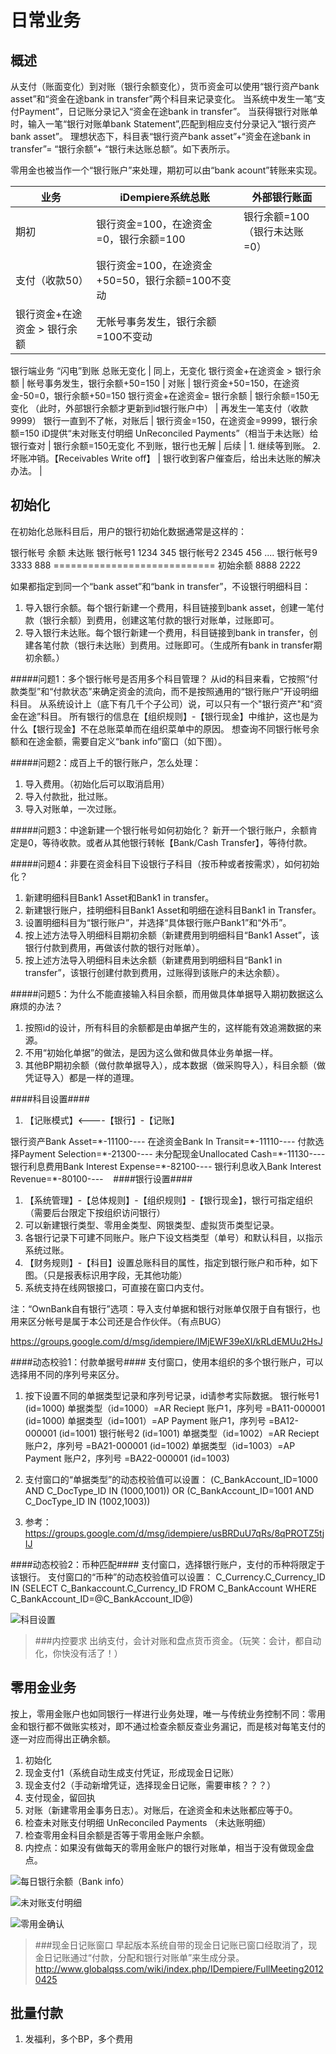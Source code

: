 日常业务
===

概述
---

从支付（账面变化）到对账（银行余额变化），货币资金可以使用“银行资产bank asset”和“资金在途bank in transfer”两个科目来记录变化。
当系统中发生一笔“支付Payment”，日记账分录记入“资金在途bank in transfer”。
当获得银行对账单时，输入一笔“银行对账单bank Statement”,匹配到相应支付分录记入“银行资产bank asset”。
理想状态下，科目表“银行资产bank asset”+“资金在途bank in transfer”= “银行余额”+ “银行未达账总额”。如下表所示。

零用金也被当作一个“银行账户”来处理，期初可以由“bank acount”转账来实现。

业务 | iDempiere系统总账 | 外部银行账面 | 
---|---|---|
期初 | 银行资金=100，在途资金=0，银行余额=100 | 银行余额=100（银行未达账=0） | 
支付（收款50） | 银行资金=100，在途资金+50=50，银行余额=100不变动
银行资金+在途资金 > 银行余额      | 无帐号事务发生，银行余额=100不变动 | 
银行端业务
“闪电”到账
总账无变化 | 同上，无变化
银行资金+在途资金 > 银行余额   | 帐号事务发生，银行余额+50=150 | 
对账 | 银行资金+50=150，在途资金-50=0，银行余额+50=150
银行资金+在途资金= 银行余额 | 银行余额=150无变化
（此时，外部银行余额才更新到id银行账户中） | 
再发生一笔支付（收款9999）
银行一直到不了帐，对账后 | 银行资金=150，在途资金=9999，银行余额=150
iD提供“未对账支付明细 UnReconciled Payments”（相当于未达账）给银行查对 | 银行余额=150无变化
不到账，银行也无解 | 
后续 | 1. 继续等到账。
2. 坏账冲销。【Receivables Write off】 | 银行收到客户催查后，给出未达账的解决办法。 | 

初始化
---

在初始化总账科目后，用户的银行初始化数据通常是这样的：

银行帐号         余额                   未达账
银行帐号1       1234                  345
银行帐号2       2345                  456
....
银行帐号9       3333                  888
\============================
初始余额         8888                  2222

如果都指定到同一个“bank asset”和“bank in transfer”，不设银行明细科目：

1. 导入银行余额。每个银行新建一个费用，科目链接到bank asset，创建一笔付款（银行余额）到费用，创建这笔付款的银行对账单，过账即可。
2. 导入银行未达账。每个银行新建一个费用，科目链接到bank in transfer，创建各笔付款（银行未达账）到费用。过账即可。（生成所有bank in transfer期初余额。）

#####问题1：多个银行帐号是否用多个科目管理？
从id的科目来看，它按照“付款类型”和“付款状态”来确定资金的流向，而不是按照通用的“银行账户”开设明细科目。
从系统设计上（底下有几千个子公司）说，可以只有一个"银行资产"和“资金在途”科目。
所有银行的信息在【组织规则】-【银行现金】中维护，这也是为什么【银行现金】不在总账菜单而在组织菜单中的原因。
想查询不同银行帐号余额和在途金额，需要自定义“bank info”窗口（如下图）。

#####问题2：成百上千的银行账户，怎么处理：
1. 导入费用。（初始化后可以取消启用）
2. 导入付款批，批过账。
3. 导入对账单，一次过账。

#####问题3：中途新建一个银行帐号如何初始化？
新开一个银行账户，余额肯定是0，等待收款。或者从其他银行转帐【Bank/Cash Transfer】，等待付款。

#####问题4：非要在资金科目下设银行子科目（按币种或者按需求），如何初始化？
1. 新建明细科目Bank1 Asset和Bank1 in transfer。
2. 新建银行账户，挂明细科目Bank1 Asset和明细在途科目Bank1 in Transfer。
3. 设置明细科目为“银行账户”，并选择“具体银行账户Bank1”和“外币”。
4. 按上述方法导入明细科目期初余额（新建费用到明细科目“Bank1 Asset”，该银行付款到费用，再做该付款的银行对账单）。
5. 按上述方法导入明细科目未达余额（新建费用到明细科目“Bank1 in transfer”，该银行创建付款到费用，过账得到该账户的未达余额）。

#####问题5：为什么不能直接输入科目余额，而用做具体单据导入期初数据这么麻烦的办法？
1. 按照id的设计，所有科目的余额都是由单据产生的，这样能有效追溯数据的来源。
2. 不用“初始化单据”的做法，是因为这么做和做具体业务单据一样。
3. 其他BP期初余额（做付款单据导入），成本数据（做采购导入），科目余额（做凭证导入）都是一样的道理。

####科目设置####
1. 【记账模式】<----【银行】-【记账】

银行资产Bank Asset=\*-11100-_-_-_-_
在途资金Bank In Transit=\*-11110-_-_-_-_
付款选择Payment Selection=\*-21300-_-_-_-_
未分配现金Unallocated Cash=\*-11130-_-_-_-_
银行利息费用Bank Interest Expense=\*-82100-_-_-_-_
银行利息收入Bank Interest Revenue=\*-80100-_-_-_-_
   
####银行设置####
1. 【系统管理】-【总体规则】-【组织规则】-【银行现金】，银行可指定组织（需要后台限定下按组织访问银行）
2. 可以新建银行类型、零用金类型、网银类型、虚拟货币类型记录。
3. 各银行记录下可建不同账户。账户下设文档类型（单号）和默认科目，以指示系统过账。
4. 【财务规则】-【科目】设置总账科目的属性，指定到银行账户和币种，如下图。（只是报表标识用字段，无其他功能）
5. 系统支持在线网银接口，可直接在窗口内支付。

注：“OwnBank自有银行”选项：导入支付单据和银行对账单仅限于自有银行，也用来区分帐号是属于本公司还是合作伙伴。（有点BUG）

https://groups.google.com/d/msg/idempiere/IMjEWF39eXI/kRLdEMUu2HsJ

####动态校验1：付款单据号####
支付窗口，使用本组织的多个银行账户，可以选择用不同的序列号来区分。
1. 按下设置不同的单据类型记录和序列号记录，id请参考实际数据。
  银行帐号1 (id=1000)
      单据类型（id=1000）=AR Reciept   账户1，序列号 =BA11-000001 (id=1000)
      单据类型（id=1001）=AP Payment 账户1，序列号 =BA12-000001 (id=1001)
  银行帐号2 (id=1001)
      单据类型（id=1002）=AR Reciept   账户2，序列号 =BA21-000001 (id=1002)
      单据类型（id=1003）=AP Payment 账户2，序列号 =BA22-000001 (id=1003)

2. 支付窗口的“单据类型”的动态校验值可以设置：
(C_BankAccount_ID=1000 AND C_DocType_ID IN (1000,1001)) OR (C_BankAccount_ID=1001 AND C_DocType_ID IN (1002,1003)) 
3. 参考：https://groups.google.com/d/msg/idempiere/usBRDuU7qRs/8qPROTZ5tjIJ

####动态校验2：币种匹配####
支付窗口，选择银行账户，支付的币种将限定于该银行。
支付窗口的“币种”的动态校验值可以设置：
C_Currency.C_Currency_ID IN (SELECT C_Bankaccount.C_Currency_ID FROM C_BankAccount WHERE C_BankAccount_ID=@C_BankAccount_ID@)

![科目设置](http://static.oschina.net/uploads/space/2016/0506/005240_eGOF_2720480.png)

> ###内控要求
> 出纳支付，会计对账和盘点货币资金。（玩笑：会计，都自动化，你快没有活了！）

零用金业务
---

按上，零用金账户也如同银行一样进行业务处理，唯一与传统业务控制不同：零用金和银行都不做账实核对，即不通过检查余额反查业务漏记，而是核对每笔支付的逐一对应而得出正确余额。
1. 初始化
21. 现金支付1（系统自动生成支付凭证，形成现金日记账）
22. 现金支付2（手动新增凭证，选择现金日记账，需要审核？？？）
3. 支付现金，留回执
4. 对账（新建零用金事务日志）。对账后，在途资金和未达账都应等于0。
5. 检查未对账支付明细 UnReconciled Payments （未达账明细）
6. 检查零用金科目余额是否等于零用金账户余额。
7. 内控点：如果没有做每天的零用金账户的银行对账单，相当于没有做现金盘点。

![每日银行余额（Bank info）](http://static.oschina.net/uploads/space/2016/0509/144329_LWVc_2720480.png)

![未对账支付明细](http://static.oschina.net/uploads/space/2016/0509/061942_KsR1_2720480.png)

![零用金确认](http://static.oschina.net/uploads/space/2016/0509/030303_jl5F_2720480.png)

> ###现金日记账窗口
> 早起版本系统自带的现金日记账已窗口经取消了，现金日记账通过“付款，分配和银行对账单”来生成分录。
> http://www.globalqss.com/wiki/index.php/IDempiere/FullMeeting20120425

批量付款
---

1. 发福利，多个BP，多个费用


